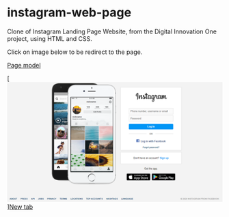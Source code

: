 # instagram-web-page

Clone of Instagram Landing Page Website, from the Digital Innovation One project, using HTML and CSS.

Click on image below to be redirect to the page.

[Page model](https://www.instagram.com/)

[![](pitch.png)][New tab](https://ventura-v.github.io/instagram-landing-page-dio-html-css/)
